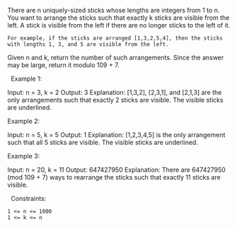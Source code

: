 There are n uniquely-sized sticks whose lengths are integers from 1 to n. You want to arrange the sticks such that exactly k sticks are visible from the left. A stick is visible from the left if there are no longer sticks to the left of it.


	For example, if the sticks are arranged [1,3,2,5,4], then the sticks with lengths 1, 3, and 5 are visible from the left.


Given n and k, return the number of such arrangements. Since the answer may be large, return it modulo 109 + 7.

 
Example 1:

Input: n = 3, k = 2
Output: 3
Explanation: [1,3,2], [2,3,1], and [2,1,3] are the only arrangements such that exactly 2 sticks are visible.
The visible sticks are underlined.


Example 2:

Input: n = 5, k = 5
Output: 1
Explanation: [1,2,3,4,5] is the only arrangement such that all 5 sticks are visible.
The visible sticks are underlined.


Example 3:

Input: n = 20, k = 11
Output: 647427950
Explanation: There are 647427950 (mod 109 + 7) ways to rearrange the sticks such that exactly 11 sticks are visible.


 
Constraints:


	1 <= n <= 1000
	1 <= k <= n

